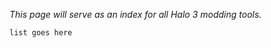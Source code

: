 _This page will serve as an index for all Halo 3 modding tools._

```.c20 child-list
list goes here
```